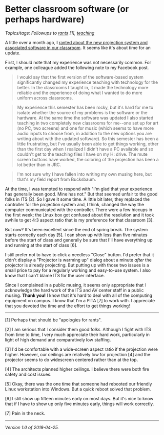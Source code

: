 Better classroom software (or perhaps hardware)
===============================================

*Topics/tags: Followups to [rants](index-rants) [1], [teaching](index-teaching)*

A little over a month ago, I [ranted about the new projection system and
associated software in our classroom](bad-classroom-software-2018-03-08).
It seems like it's about time for an update.

First, I should note that my experience was not necessarily common.
For example, one colleague added the following note to my Facebook post.

> I would say that the first version of the software-based system
significantly changed my experience teaching with technology for the
better. In the classrooms I taught in, it made the technology more
reliable and the experience of doing what I wanted to do more uniform
across classrooms.

> My experience this semester has been rocky, but it's hard for me
to isolate whether the source of my problems is the software or the
hardware. At the same time the software was updated I also started
teaching in two completely new classrooms for me--one set up for art (no
PC, two screens) and one for music (which seems to have more audio inputs
to choose from, in addition to the new options you are writing about with
the updated software). So this semester has been a little frustrating,
but I've usually been able to get things working, other than the first
day when I realized I didn't have a PC available and so couldn't get to
the teaching files I have on my H: drive. The mute screen buttons have
worked, the coloring of the projection has been a lot better than in JRC.

> I'm not sure why I have fallen into writing my own musing here, but
that's my field report from Bucksbaum.

At the time, I was tempted to respond with "I'm glad that your experience
has generally been good.  Mine has not."  But that seemed unfair to
the good folks in ITS [2].  So I gave it some time.  A little bit
later, they replaced the controller for the projection system and, I
think, changed the way the computer communicated with the controller.
There were a few hiccups in the first week; the Linux box got confused
about the resolution and it took awhile to get 4:3 aspect ratio that is
my preference for that classroom [3].

But now?  It's been excellent since the end of spring break.  The system
starts correctly each day [5].  I can show up with less than five minutes
before the start of class and generally be sure that I'll have everything
up and running at the start of class [6].

I still prefer not to have to click a needless "Close" button.  I'd prefer
that it didn't display a "Projector is warming up" dialog about a minute
*after* the projector is already projecting.  But putting up with those
two issues is a small price to pay for a regularly working and easy-to-use
system.  I also know that I can't blame ITS for the user interface.

Since I complained in a public musing, it seems only appropriate that
I acknowledge the hard work of the ITS and AV center staff in a public
musing.  **Thank you!**  I know that it's hard to deal with all of the
computing equipment on campus.  I know that I'm a PITA [7] to work with.
I appreciate that you devoted the time and the effort to get things
working!

---

[1] Perhaps that should be "apologies for rants".

[2] I am serious that I consider them good folks.  Although I fight with
ITS from time to time, I very much appreciate their hard work, particularly
in light of high demand and comparatively low staffing.

[3] I'd be comfortable with a wide-screen aspect ratio if the projection
were higher.  However, our ceilings are relatively low for projection [4]
and the projector seems to do widescreen centered rather than at the top.

[4] The architects planned higher ceilings.  I believe there were both
fire safety and cost issues.

[5] Okay, there was the one time that someone had rebooted our friendly
Linux workstation into Windows.  But a quick reboot solved that problem.

[6] I still show up fifteen minutes early on most days.  But it's nice
to know that if I have to show up only five minutes early, things will
work correctly.

[7] Pain in the neck.

---

*Version 1.0 of 2018-04-25.*
